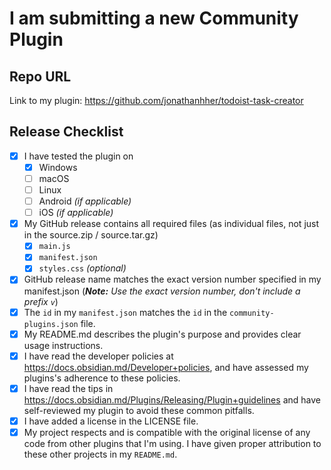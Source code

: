 # I am submitting a new Community Plugin

## Repo URL

Link to my plugin: https://github.com/jonathanhher/todoist-task-creator

## Release Checklist
- [X] I have tested the plugin on
  - [X]  Windows
  - [ ]  macOS
  - [ ]  Linux
  - [ ]  Android _(if applicable)_
  - [ ]  iOS _(if applicable)_
- [X] My GitHub release contains all required files (as individual files, not just in the source.zip / source.tar.gz)
  - [X] `main.js`
  - [X] `manifest.json`
  - [X] `styles.css` _(optional)_
- [X] GitHub release name matches the exact version number specified in my manifest.json (_**Note:** Use the exact version number, don't include a prefix `v`_)
- [X] The `id` in my `manifest.json` matches the `id` in the `community-plugins.json` file.
- [X] My README.md describes the plugin's purpose and provides clear usage instructions.
- [X] I have read the developer policies at https://docs.obsidian.md/Developer+policies, and have assessed my plugins's adherence to these policies.
- [X] I have read the tips in https://docs.obsidian.md/Plugins/Releasing/Plugin+guidelines and have self-reviewed my plugin to avoid these common pitfalls.
- [X] I have added a license in the LICENSE file.
- [X] My project respects and is compatible with the original license of any code from other plugins that I'm using.
      I have given proper attribution to these other projects in my `README.md`.
